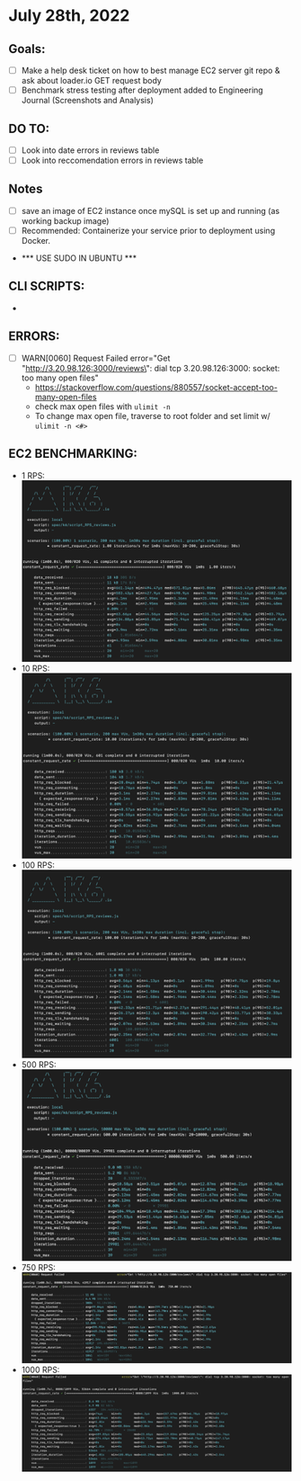 # July 28th, 2022

## Goals:
- [ ] Make a help desk ticket on how to best manage EC2 server git repo & ask about loader.io GET request body
- [ ] Benchmark stress testing after deployment added to Engineering Journal (Screenshots and Analysis)

## DO TO:
- [ ] Look into date errors in reviews table
- [ ] Look into reccomendation errors in reviews table

## Notes
- [ ] save an image of EC2 instance once mySQL is set up and running (as working backup image)
- [ ] Recommended: Containerize your service prior to deployment using Docker.
- *** USE SUDO IN UBUNTU ***



## CLI SCRIPTS:
-

## ERRORS:
- [ ] WARN[0060] Request Failed error="Get \"http://3.20.98.126:3000/reviews\": dial tcp 3.20.98.126:3000: socket: too many open files"
  - https://stackoverflow.com/questions/880557/socket-accept-too-many-open-files
  - check max open files with ```ulimit -n```
  - To change max open file, traverse to root folder and set limit w/ ```ulimit -n <#>```

## EC2 BENCHMARKING:
- 1 RPS: ![](Resources/1RPS_k6_EC2.png)
- 10 RPS: ![](Resources/10RPS_k6_EC2.png)
- 100 RPS: ![](Resources/100RPS_k6_EC2.png)
- 500 RPS: ![](Resources/500RPS_k6_EC2.png)
- 750 RPS: ![](Resources/750RPS_k6_EC2.png)
- 1000 RPS: ![](Resources/1000RPS_k6_EC2.png)